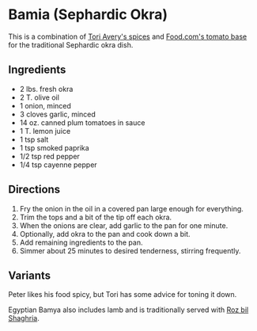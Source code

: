 # Bamia (Sephardic Okra)

This is a combination of [Tori Avery's spices](https://toriavey.com/toris-kitchen/middle-eastern-okra-bamya/) and [Food.com's tomato base](https://www.food.com/recipe/bamieh-sephardic-style-okra-67016) for the traditional Sephardic okra dish.

## Ingredients

* 2 lbs. fresh okra
* 2 T. olive oil
* 1 onion, minced
* 3 cloves garlic, minced
* 14 oz. canned plum tomatoes in sauce
* 1 T. lemon juice
* 1 tsp salt 
* 1 tsp smoked paprika
* 1/2 tsp red pepper 
* 1/4 tsp cayenne pepper

## Directions

1. Fry the onion in the oil in a covered pan large enough for everything.
2. Trim the tops and a bit of the tip off each okra.
3. When the onions are clear, add garlic to the pan for one minute.
3. Optionally, add okra to the pan and cook down a bit.
4. Add remaining ingredients to the pan. 
5. Simmer about 25 minutes to desired tenderness, stirring frequently.

## Variants

Peter likes his food spicy, but Tori has some advice for toning it down.

Egyptian Bamya also includes lamb and is traditionally served with [Roz bil Shaghria](../rice/roz.md).
